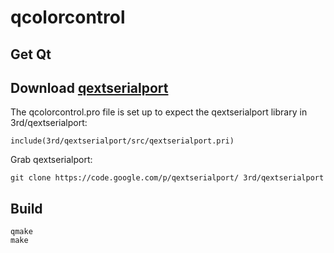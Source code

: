 qcolorcontrol
=============

## Get Qt

## Download [qextserialport](http://code.google.com/p/qextserialport/)

The qcolorcontrol.pro file is set up to expect the qextserialport
library in 3rd/qextserialport:

```
include(3rd/qextserialport/src/qextserialport.pri)
```

Grab qextserialport:

```
git clone https://code.google.com/p/qextserialport/ 3rd/qextserialport

```

## Build

```
qmake
make
```




